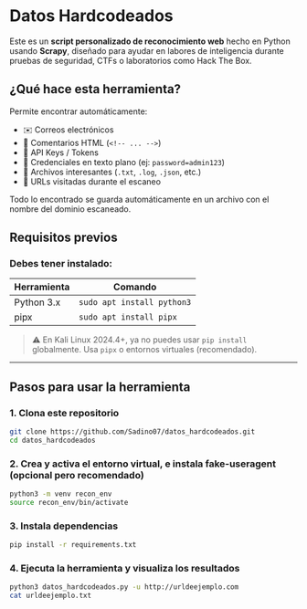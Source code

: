 # Datos Hardcodeados 

Este es un **script personalizado de reconocimiento web** hecho en Python usando **Scrapy**, diseñado para ayudar en labores de inteligencia durante pruebas de seguridad, CTFs o laboratorios como Hack The Box.

## ¿Qué hace esta herramienta?

Permite encontrar automáticamente:
- ✉️ Correos electrónicos
- 💬 Comentarios HTML (`<!-- ... -->`)
- 🔑 API Keys / Tokens
- 🔐 Credenciales en texto plano (ej: `password=admin123`)
- 📁 Archivos interesantes (`.txt`, `.log`, `.json`, etc.)
- 🔗 URLs visitadas durante el escaneo

Todo lo encontrado se guarda automáticamente en un archivo con el nombre del dominio escaneado.


##  Requisitos previos

### Debes tener instalado:

| Herramienta | Comando |
|-------------|---------|
| Python 3.x | `sudo apt install python3` |
| pipx       | `sudo apt install pipx` |

> ⚠️ En Kali Linux 2024.4+, ya no puedes usar `pip install` globalmente. Usa `pipx` o entornos virtuales (recomendado).

---

##  Pasos para usar la herramienta

### 1. Clona este repositorio

```bash
git clone https://github.com/Sadino07/datos_hardcodeados.git
cd datos_hardcodeados
```

### 2. Crea y activa el entorno virtual, e instala fake-useragent (opcional pero recomendado)

```bash
python3 -m venv recon_env
source recon_env/bin/activate
```

### 3. Instala dependencias

```bash
pip install -r requirements.txt
```

### 4. Ejecuta la herramienta y visualiza los resultados

```bash
python3 datos_hardcodeados.py -u http://urldeejemplo.com
cat urldeejemplo.txt
```
